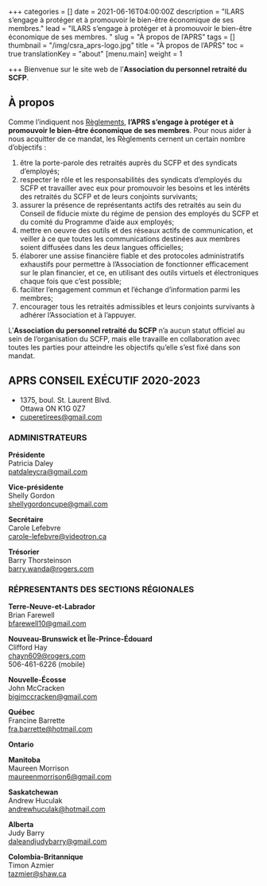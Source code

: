 +++
categories = []
date = 2021-06-16T04:00:00Z
description = "lLARS s’engage à protéger et à promouvoir le bien-être économique de ses membres."
lead = "lLARS s’engage à protéger et à promouvoir le bien-être économique de ses membres. "
slug = "À propos de l’APRS"
tags = []
thumbnail = "/img/csra_aprs-logo.jpg"
title = "À propos de l’APRS"
toc = true
translationKey = "about"
[menu.main]
weight = 1

+++
Bienvenue sur le site web de l’**Association du personnel retraité du SCFP**.

## À propos

Comme l’indiquent nos [Règlements](https://retraitesduscfp.ca/by-laws/), **l’APRS s’engage à protéger et à promouvoir le bien-être économique de ses membres**. Pour nous aider à nous acquitter de ce mandat, les Règlements cernent un certain nombre d’objectifs :

1. être la porte-parole des retraités auprès du SCFP et des syndicats d’employés;
2. respecter le rôle et les responsabilités des syndicats d’employés du SCFP et travailler avec eux pour promouvoir les besoins et les intérêts des retraités du SCFP et de leurs conjoints survivants;
3. assurer la présence de représentants actifs des retraités au sein du Conseil de fiducie mixte du régime de pension des employés du SCFP et du comité du Programme d’aide aux employés;
4. mettre en oeuvre des outils et des réseaux actifs de communication, et veiller à ce que toutes les communications destinées aux membres soient diffusées dans les deux langues officielles;
5. élaborer une assise financière fiable et des protocoles administratifs exhaustifs pour permettre à l’Association de fonctionner efficacement sur le plan financier, et ce, en utilisant des outils virtuels et électroniques chaque fois que c’est possible;
6. faciliter l’engagement commun et l’échange d’information parmi les membres;
7. encourager tous les retraités admissibles et leurs conjoints survivants à adhérer l’Association et à l’appuyer.

L’**Association du personnel retraité du SCFP** n’a aucun statut officiel au sein de l’organisation du SCFP, mais elle travaille en collaboration avec toutes les parties pour atteindre les objectifs qu’elle s’est fixé dans son mandat.

## APRS CONSEIL EXÉCUTIF 2020-2023

* 1375, boul. St. Laurent Blvd.  
  Ottawa ON K1G 0Z7
* cuperetirees@gmail.com

### ADMINISTRATEURS

**Présidente**  
Patricia Daley  
[patdaleycra@gmail.com](mailto:patdaleycra@gmail.com)

**Vice-présidente**  
Shelly Gordon  
[shellygordoncupe@gmail.com](mailto:shellygordoncupe@gmail.com)

**Secrétaire**  
Carole Lefebvre  
[carole-lefebvre@videotron.ca](mailto:carole-lefebvre@videotron.ca)

**Trésorier**  
Barry Thorsteinson  
[barry.wanda@rogers.com](mailto:barry.wanda@rogers.com)

### RÉPRESENTANTS DES SECTIONS RÉGIONALES

**Terre-Neuve-et-Labrador**  
Brian Farewell  
[bfarewell10@gmail.com](mailto:bfarewell10@gmail.com)

**Nouveau-Brunswick et Île-Prince-Édouard**  
Clifford Hay  
[chayn609@rogers.com](mailto:chayn609@rogers.com)  
506-461-6226 (mobile)

**Nouvelle-Écosse**  
John McCracken  
[bigjmccracken@gmail.com](mailto:bigjmccracken@gmail.com)

**Québec**  
Francine Barrette  
[fra.barrette@hotmail.com](mailto:fra.barrette@hotmail.com)

**Ontario**

**Manitoba**  
Maureen Morrison  
[maureenmorrison6@gmail.com](mailto:maureenmorrison6@gmail.com)

**Saskatchewan**  
Andrew Huculak  
[andrewhuculak@hotmail.com](mailto:andrewhuculak@hotmail.com)

**Alberta**  
Judy Barry  
[daleandjudybarry@gmail.com](mailto:daleandjudybarry@gmail.com)

**Colombia-Britannique**  
Timon Azmier  
[tazmier@shaw.ca](mailto:tazmier@shaw.ca)